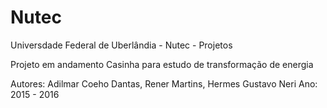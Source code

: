 # Nutec
Universdade Federal de Uberlândia - Nutec - Projetos 

Projeto em andamento
Casinha para estudo de transformação de energia 

Autores: Adilmar Coeho Dantas, Rener Martins, Hermes Gustavo Neri
Ano: 2015 - 2016
